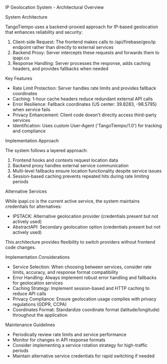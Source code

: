  IP Geolocation System - Architectural Overview

  System Architecture

  TangoTiempo uses a backend-proxied approach for IP-based geolocation that enhances reliability and security:

  1. Client-side Request: The frontend makes calls to /api/firebase/geo/ip endpoint rather than directly to external services
  2. Backend Proxy: Server intercepts these requests and forwards them to ipapi.co
  3. Response Handling: Server processes the response, adds caching headers, and provides fallbacks when needed

  Key Features

  - Rate Limit Protection: Server handles rate limits and provides fallback coordinates
  - Caching: 1-hour cache headers reduce redundant external API calls
  - Error Resilience: Fallback coordinates (US center: 39.8283, -98.5795) when service fails
  - Privacy Enhancement: Client code doesn't directly access third-party services
  - Identification: Uses custom User-Agent ('TangoTiempo/1.0') for tracking and compliance

  Implementation Approach

  The system follows a layered approach:
  1. Frontend hooks and contexts request location data
  2. Backend proxy handles external service communication
  3. Multi-level fallbacks ensure location functionality despite service issues
  4. Session-based caching prevents repeated hits during rate limiting periods

  Alternative Services

  While ipapi.co is the current active service, the system maintains credentials for alternatives:
  - IPSTACK: Alternative geolocation provider (credentials present but not actively used)
  - AbstractAPI: Secondary geolocation option (credentials present but not actively used)

  This architecture provides flexibility to switch providers without frontend code changes.

  Implementation Considerations

  - Service Selection: When choosing between services, consider rate limits, accuracy, and response format compatibility
  - Error Handling: Always implement robust error handling and fallbacks for geolocation services
  - Caching Strategy: Implement session-based and HTTP caching to reduce API calls
  - Privacy Compliance: Ensure geolocation usage complies with privacy regulations (GDPR, CCPA)
  - Coordinates Format: Standardize coordinate format (latitude/longitude) throughout the application

  Maintenance Guidelines

  - Periodically review rate limits and service performance
  - Monitor for changes in API response formats
  - Consider implementing a service rotation strategy for high-traffic periods
  - Maintain alternative service credentials for rapid switching if needed
